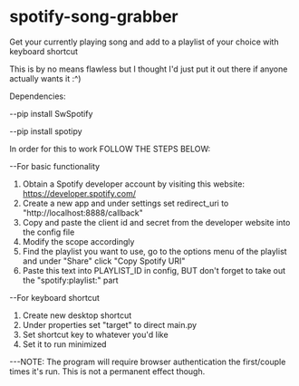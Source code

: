 # spotify-song-grabber
Get your currently playing song and add to a playlist of your choice with keyboard shortcut

This is by no means flawless but I thought I'd just put it out there if anyone actually wants it :^)

Dependencies:

--pip install SwSpotify

--pip install spotipy

In order for this to work FOLLOW THE STEPS BELOW:

--For basic functionality
1. Obtain a Spotify developer account by visiting this website: https://developer.spotify.com/
2. Create a new app and under settings set redirect_uri to "http://localhost:8888/callback"
3. Copy and paste the client id and secret from the developer website into the config file
4. Modify the scope accordingly
5. Find the playlist you want to use, go to the options menu of the playlist and under "Share" click "Copy Spotify URI"
6. Paste this text into PLAYLIST_ID in config, BUT don't forget to take out the "spotify:playlist:" part

--For keyboard shortcut
1. Create new desktop shortcut
2. Under properties set "target" to direct main.py
3. Set shortcut key to whatever you'd like
4. Set it to run minimized

---NOTE: The program will require browser authentication the first/couple times it's run. This is not a permanent effect though.
